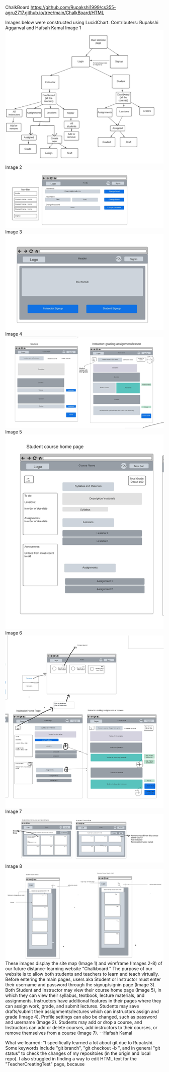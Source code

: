 ChalkBoard
https://github.com/Rupakshi1999/cs355-agru2717.github.io/tree/main/ChalkBoard/HTML

Images below were constructed using LucidChart. 
Contributers: Rupakshi Aggarwal and Hafsah Kamal
Image 1
![Site Map](Images/Site_map.jpeg)
Image 2
![NavBar and Profile Page](Images/Website_wireframe.jpeg)
Image 3
![Student/Instructor Sign Up](Images/Website_wireframe-2.jpeg)
Image 4
![Student/Instructor Views of Assignment+Lesson Pages](Images/Website_wireframe-3.jpeg)
Image 5
![Student Course Home Page](Images/Website_wireframe-4.jpeg)
Image 6
![Instructor Home Page and Instructor mode to Add and Delete Students, Instructors, or Courses](Images/Website_wireframe-5.jpeg)
Image 7
![Search page and courses page for Student and Instructor](Images/Website_wireframe-6.jpeg)
Image 8
![Responsive Width Display](Images/Different_screen_sizes.jpeg)
These images display the site map (Image 1) and wireframe (Images 2-8) of our future distance-learning website "Chalkboard." 
The purpose of our website is to allow both students and teachers to learn and teach virtually. 
Before entering the main pages, users aka Student or Instructor must enter their username and password through the signup/signin page (Image 3).
Both Student and Instructor may view their course home page (Image 5), in which 
they can view their syllabus, textbook, lecture materials, and assignments.
Instructors have additional features in their pages where they can assign work, 
grade, and submit lectures. Students may save drafts/submit their assignments/lectures
which can instructors assign and grade (Image 4). 
Profile settings can also be changed, such as password and username (Image 2).
Students may add or drop a course, and Instructors can add or delete courses, 
add instructors to their courses, or remove themselves from a course (Image 7). --Hafsah Kamal

What we learned:
"I specifically learned a lot about git due to Rupakshi. Some keywords include "git branch", "git checkout -b <name>", and in general "git status" to check the changes of my repositoies (in the origin and local repo). I also struggled in finding a way to edit HTML text for the "TeacherCreatingTest" page, because

